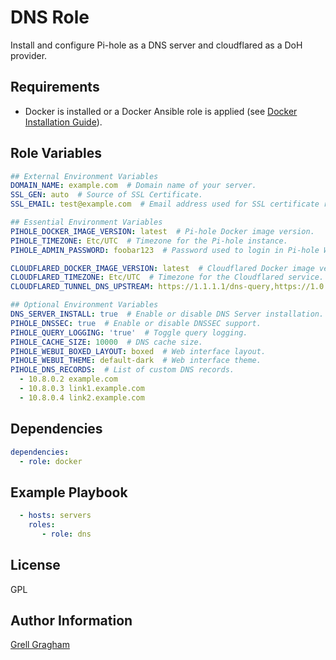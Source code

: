 DNS Role
=========

Install and configure Pi-hole as a DNS server and cloudflared as a DoH provider.

Requirements
------------

- Docker is installed or a Docker Ansible role is applied (see [Docker Installation Guide](https://docs.docker.com/engine/install/)).

Role Variables
--------------

```yml
## External Environment Variables
DOMAIN_NAME: example.com  # Domain name of your server.
SSL_GEN: auto  # Source of SSL Certificate.
SSL_EMAIL: test@example.com  # Email address used for SSL certificate registration or renewal notifications.

## Essential Environment Variables
PIHOLE_DOCKER_IMAGE_VERSION: latest  # Pi-hole Docker image version.
PIHOLE_TIMEZONE: Etc/UTC  # Timezone for the Pi-hole instance.
PIHOLE_ADMIN_PASSWORD: foobar123  # Password used to login in Pi-hole WebUI.

CLOUDFLARED_DOCKER_IMAGE_VERSION: latest  # Cloudflared Docker image version.
CLOUDFLARED_TIMEZONE: Etc/UTC  # Timezone for the Cloudflared service.
CLOUDFLARED_TUNNEL_DNS_UPSTREAM: https://1.1.1.1/dns-query,https://1.0.0.1/dns-query  # Upstream DoH servers for Cloudflared tunnel.

## Optional Environment Variables
DNS_SERVER_INSTALL: true  # Enable or disable DNS Server installation.
PIHOLE_DNSSEC: true  # Enable or disable DNSSEC support.
PIHOLE_QUERY_LOGGING: 'true'  # Toggle query logging.
PIHOLE_CACHE_SIZE: 10000  # DNS cache size.
PIHOLE_WEBUI_BOXED_LAYOUT: boxed  # Web interface layout.
PIHOLE_WEBUI_THEME: default-dark  # Web interface theme.
PIHOLE_DNS_RECORDS:  # List of custom DNS records.
  - 10.8.0.2 example.com
  - 10.8.0.3 link1.example.com
  - 10.8.0.4 link2.example.com
```

Dependencies
------------

```yml
dependencies:
  - role: docker
```

Example Playbook
----------------

```yml
  - hosts: servers
    roles:
       - role: dns
```

License
-------

GPL

Author Information
------------------

[Grell Gragham](https://github.com/ggragham)

